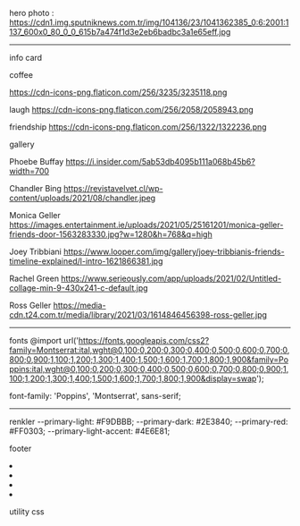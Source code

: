 hero photo :
https://cdn1.img.sputniknews.com.tr/img/104136/23/1041362385_0:6:2001:1137_600x0_80_0_0_615b7a474f1d3e2eb6badbc3a1e65eff.jpg

---

info card

coffee

https://cdn-icons-png.flaticon.com/256/3235/3235118.png

laugh
https://cdn-icons-png.flaticon.com/256/2058/2058943.png

friendship
https://cdn-icons-png.flaticon.com/256/1322/1322236.png

gallery

Phoebe Buffay
https://i.insider.com/5ab53db4095b111a068b45b6?width=700

Chandler Bing
https://revistavelvet.cl/wp-content/uploads/2021/08/chandler.jpeg

Monica Geller
https://images.entertainment.ie/uploads/2021/05/25161201/monica-geller-friends-door-1563283330.jpg?w=1280&h=768&q=high

Joey Tribbiani
https://www.looper.com/img/gallery/joey-tribbianis-friends-timeline-explained/l-intro-1621866381.jpg

Rachel Green
https://www.serieously.com/app/uploads/2021/02/Untitled-collage-min-9-430x241-c-default.jpg

Ross Geller
https://media-cdn.t24.com.tr/media/library/2021/03/1614846456398-ross-geller.jpg

---

fonts
@import url('https://fonts.googleapis.com/css2?family=Montserrat:ital,wght@0,100;0,200;0,300;0,400;0,500;0,600;0,700;0,800;0,900;1,100;1,200;1,300;1,400;1,500;1,600;1,700;1,800;1,900&family=Poppins:ital,wght@0,100;0,200;0,300;0,400;0,500;0,600;0,700;0,800;0,900;1,100;1,200;1,300;1,400;1,500;1,600;1,700;1,800;1,900&display=swap');

font-family: 'Poppins', 'Montserrat', sans-serif;

---

renkler
--primary-light: #F9DBBB;
--primary-dark: #2E3840;
--primary-red: #FF0303;
--primary-light-accent: #4E6E81;

footer
<li><img src="https://cdn-icons-png.flaticon.com/32/733/733547.png" alt=""></li>
<li><img src="https://cdn-icons-png.flaticon.com/32/2111/2111463.png" alt=""></li>
<li><img src="https://cdn-icons-png.flaticon.com/32/3256/3256013.png" alt=""></li>
<li><img src="https://cdn-icons-png.flaticon.com/32/3536/3536445.png" alt=""></li>

utility css